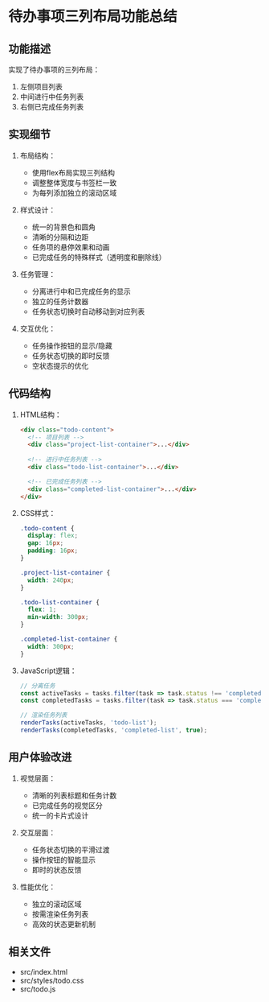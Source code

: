 # 待办事项三列布局功能总结

## 功能描述
实现了待办事项的三列布局：
1. 左侧项目列表
2. 中间进行中任务列表
3. 右侧已完成任务列表

## 实现细节
1. 布局结构：
   - 使用flex布局实现三列结构
   - 调整整体宽度与书签栏一致
   - 为每列添加独立的滚动区域

2. 样式设计：
   - 统一的背景色和圆角
   - 清晰的分隔和边距
   - 任务项的悬停效果和动画
   - 已完成任务的特殊样式（透明度和删除线）

3. 任务管理：
   - 分离进行中和已完成任务的显示
   - 独立的任务计数器
   - 任务状态切换时自动移动到对应列表

4. 交互优化：
   - 任务操作按钮的显示/隐藏
   - 任务状态切换的即时反馈
   - 空状态提示的优化

## 代码结构
1. HTML结构：
   ```html
   <div class="todo-content">
     <!-- 项目列表 -->
     <div class="project-list-container">...</div>
     
     <!-- 进行中任务列表 -->
     <div class="todo-list-container">...</div>

     <!-- 已完成任务列表 -->
     <div class="completed-list-container">...</div>
   </div>
   ```

2. CSS样式：
   ```css
   .todo-content {
     display: flex;
     gap: 16px;
     padding: 16px;
   }

   .project-list-container {
     width: 240px;
   }

   .todo-list-container {
     flex: 1;
     min-width: 300px;
   }

   .completed-list-container {
     width: 300px;
   }
   ```

3. JavaScript逻辑：
   ```javascript
   // 分离任务
   const activeTasks = tasks.filter(task => task.status !== 'completed');
   const completedTasks = tasks.filter(task => task.status === 'completed');

   // 渲染任务列表
   renderTasks(activeTasks, 'todo-list');
   renderTasks(completedTasks, 'completed-list', true);
   ```

## 用户体验改进
1. 视觉层面：
   - 清晰的列表标题和任务计数
   - 已完成任务的视觉区分
   - 统一的卡片式设计

2. 交互层面：
   - 任务状态切换的平滑过渡
   - 操作按钮的智能显示
   - 即时的状态反馈

3. 性能优化：
   - 独立的滚动区域
   - 按需渲染任务列表
   - 高效的状态更新机制

## 相关文件
- src/index.html
- src/styles/todo.css
- src/todo.js 
